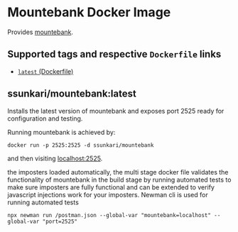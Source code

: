 # Mountebank Docker Image

Provides [mountebank](http://www.mbtest.org/).

## Supported tags and respective `Dockerfile` links
 * [`latest` (Dockerfile)](https://github.com/ssunkari/mountebank-docker/blob/master/Dockerfile)

## ssunkari/mountebank:latest

Installs the latest version of mountebank and exposes port 2525 ready for
configuration and testing.

Running mountebank is achieved by:

    docker run -p 2525:2525 -d ssunkari/mountebank

and then visiting [localhost:2525](http://localhost:2525).

the imposters loaded automatically, the multi stage docker file validates the functionality of mountebank in the build stage by running automated tests to make sure imposters are fully functional and can be extended to verify javascript injections work for your imposters. Newman cli is used for running automated tests

    npx newman run /postman.json --global-var "mountebank=localhost" --global-var "port=2525"
